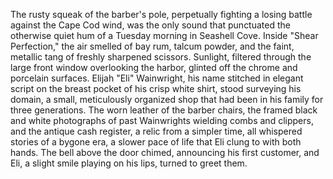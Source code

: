 The rusty squeak of the barber's pole, perpetually fighting a losing battle against the Cape Cod wind, was the only sound that punctuated the otherwise quiet hum of a Tuesday morning in Seashell Cove.  Inside "Shear Perfection," the air smelled of bay rum, talcum powder, and the faint, metallic tang of freshly sharpened scissors.  Sunlight, filtered through the large front window overlooking the harbor, glinted off the chrome and porcelain surfaces. Elijah "Eli" Wainwright, his name stitched in elegant script on the breast pocket of his crisp white shirt, stood surveying his domain, a small, meticulously organized shop that had been in his family for three generations.  The worn leather of the barber chairs, the framed black and white photographs of past Wainwrights wielding combs and clippers, and the antique cash register, a relic from a simpler time, all whispered stories of a bygone era, a slower pace of life that Eli clung to with both hands. The bell above the door chimed, announcing his first customer, and Eli, a slight smile playing on his lips, turned to greet them.
